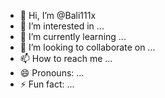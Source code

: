 - 👋 Hi, I’m @Bali111x
- 👀 I’m interested in ...
- 🌱 I’m currently learning ...
- 💞️ I’m looking to collaborate on ...
- 📫 How to reach me ...
- 😄 Pronouns: ...
- ⚡ Fun fact: ...

<!---
Bali111x/Bali111x is a ✨ special ✨ repository because its `README.md` (this file) appears on your GitHub profile.
You can click the Preview link to take a look at your changes.
--->
